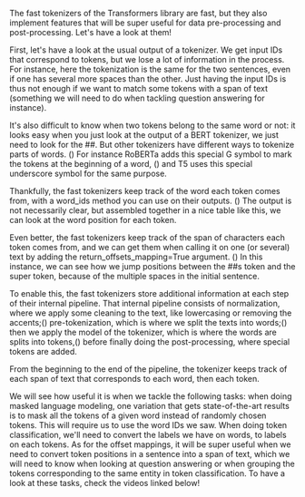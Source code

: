 The fast tokenizers of the Transformers library are fast, but they also implement features that will be super useful for data pre-processing and post-processing. Let's have a look at them!

First, let's have a look at the usual output of a tokenizer. We get input IDs that correspond to tokens, but we lose a lot of information in the process. For instance, here the tokenization is the same for the two sentences, even if one has several more spaces than the other. Just having the input IDs is thus not enough if we want to match some tokens with a span of text (something we will need to do when tackling question answering for instance).

It's also difficult to know when two tokens belong to the same word or not: it looks easy when you just look at the output of a BERT tokenizer, we just need to look for the ##. But other tokenizers have different ways to tokenize parts of words. () For instance RoBERTa adds this special G symbol to mark the tokens at the beginning of a word, () and T5 uses this special underscore symbol for the same purpose.

Thankfully, the fast tokenizers keep track of the word each token comes from, with a word_ids method you can use on their outputs. () The output is not necessarily clear, but assembled together in a nice table like this, we can look at the word position for each token.

Even better, the fast tokenizers keep track of the span of characters each token comes from, and we can get them when calling it on one (or several) text by adding the return_offsets_mapping=True argument. () In this instance, we can see how we jump positions between the ##s token and the super token, because of the multiple spaces in the initial sentence.

To enable this, the fast tokenizers store additional information at each step of their internal pipeline. That internal pipeline consists of normalization, where we apply some cleaning to the text, like lowercasing or removing the accents;() pre-tokenization, which is where we split the texts into words;() then we apply the model of the tokenizer, which is where the words are splits into tokens,() before finally doing the post-processing, where special tokens are added.

From the beginning to the end of the pipeline, the tokenizer keeps track of each span of text that corresponds to each word, then each token.

We will see how useful it is when we tackle the following tasks: when doing masked language modeling, one variation that gets state-of-the-art results is to mask all the tokens of a given word instead of randomly chosen tokens. This will require us to use the word IDs we saw. When doing token classification, we'll need to convert the labels we have on words, to labels on each tokens. As for the offset mappings, it will be super useful when we need to convert token positions in a sentence into a span of text, which we will need to know when looking at question answering or when grouping the tokens corresponding to the same entity in token classification. To have a look at these tasks, check the videos linked below!